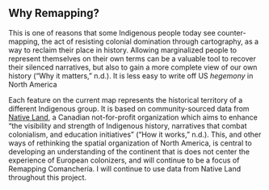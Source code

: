 ## Why Remapping?

This is one of reasons that some Indigenous people today see counter-mapping, the act of resisting colonial domination through cartography, as a way to reclaim their place in history. Allowing marginalized people to represent themselves on their own terms can be a valuable tool to recover their silenced narratives, but also to gain a more complete view of our own history (“Why it matters,” n.d.). It is less easy to write off US _hegemony_ in North America

Each feature on the current map represents the historical territory of a different Indigenous group. It is based on community-sourced data from [Native Land](https://native-land.ca/about/), a Canadian not-for-profit organization which aims to enhance “the visibility and strength of Indigenous history, narratives that combat colonialism, and education initiatives” (“How it works,” n.d.). This, and other ways of rethinking the spatial organization of North America, is central to developing an understanding of the continent that is does not center the experience of European colonizers, and will continue to be a focus of Remapping Comanchería. I will continue to use data from Native Land throughout this project.
